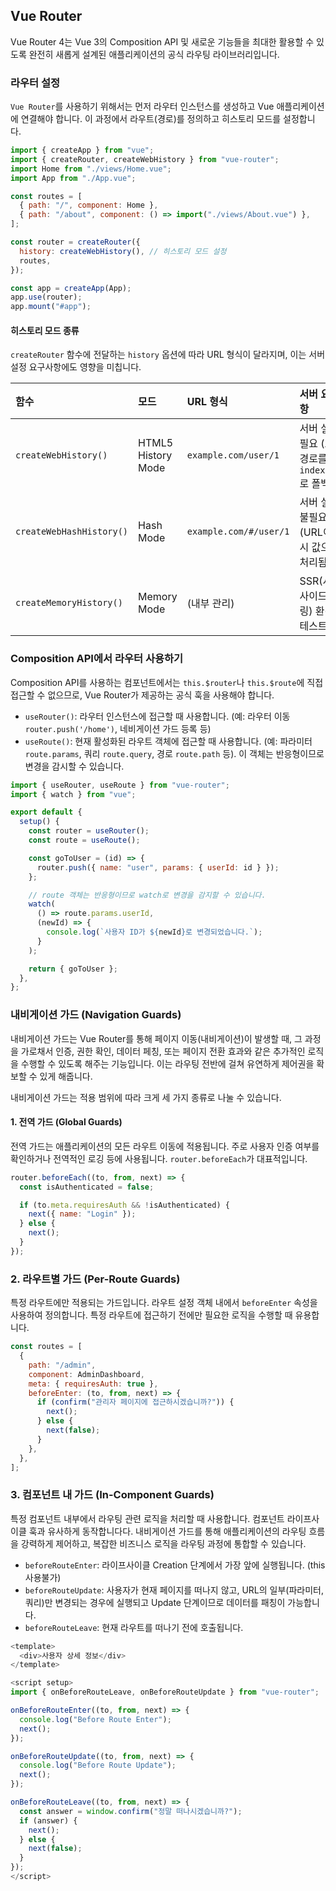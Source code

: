 ## Vue Router

Vue Router 4는 Vue 3의 Composition API 및 새로운 기능들을 최대한 활용할 수 있도록 완전히 새롭게 설계된 애플리케이션의 공식 라우팅 라이브러리입니다.

### 라우터 설정

`Vue Router`를 사용하기 위해서는 먼저 라우터 인스턴스를 생성하고 Vue 애플리케이션에 연결해야 합니다. 이 과정에서 라우트(경로)를 정의하고 히스토리 모드를 설정합니다.

```javascript
import { createApp } from "vue";
import { createRouter, createWebHistory } from "vue-router";
import Home from "./views/Home.vue";
import App from "./App.vue";

const routes = [
  { path: "/", component: Home },
  { path: "/about", component: () => import("./views/About.vue") },
];

const router = createRouter({
  history: createWebHistory(), // 히스토리 모드 설정
  routes,
});

const app = createApp(App);
app.use(router);
app.mount("#app");
```

#### 히스토리 모드 종류

`createRouter` 함수에 전달하는 `history` 옵션에 따라 URL 형식이 달라지며, 이는 서버 설정 요구사항에도 영향을 미칩니다.

| 함수                     | 모드               | URL 형식               | 서버 요구사항                                    |
| :----------------------- | :----------------- | :--------------------- | :----------------------------------------------- |
| `createWebHistory()`     | HTML5 History Mode | `example.com/user/1`   | 서버 설정 필요 (모든 경로를 `index.html`로 폴백) |
| `createWebHashHistory()` | Hash Mode          | `example.com/#/user/1` | 서버 설정 불필요 (URL이 해시 값으로 처리됨)      |
| `createMemoryHistory()`  | Memory Mode        | (내부 관리)            | SSR(서버 사이드 렌더링) 환경 및 테스트 환경      |

### Composition API에서 라우터 사용하기

Composition API를 사용하는 컴포넌트에서는 `this.$router`나 `this.$route`에 직접 접근할 수 없으므로, Vue Router가 제공하는 공식 훅을 사용해야 합니다.

- `useRouter()`: 라우터 인스턴스에 접근할 때 사용합니다. (예: 라우터 이동 `router.push('/home')`, 네비게이션 가드 등록 등)
- `useRoute()`: 현재 활성화된 라우트 객체에 접근할 때 사용합니다. (예: 파라미터 `route.params`, 쿼리 `route.query`, 경로 `route.path` 등). 이 객체는 반응형이므로 변경을 감시할 수 있습니다.

```javascript
import { useRouter, useRoute } from "vue-router";
import { watch } from "vue";

export default {
  setup() {
    const router = useRouter();
    const route = useRoute();

    const goToUser = (id) => {
      router.push({ name: "user", params: { userId: id } });
    };

    // route 객체는 반응형이므로 watch로 변경을 감지할 수 있습니다.
    watch(
      () => route.params.userId,
      (newId) => {
        console.log(`사용자 ID가 ${newId}로 변경되었습니다.`);
      }
    );

    return { goToUser };
  },
};
```

### 내비게이션 가드 (Navigation Guards)

내비게이션 가드는 Vue Router를 통해 페이지 이동(내비게이션)이 발생할 때, 그 과정을 가로채서 인증, 권한 확인, 데이터 페칭, 또는 페이지 전환 효과와 같은 추가적인 로직을 수행할 수 있도록 해주는 기능입니다. 이는 라우팅 전반에 걸쳐 유연하게 제어권을 확보할 수 있게 해줍니다.

내비게이션 가드는 적용 범위에 따라 크게 세 가지 종류로 나눌 수 있습니다.

#### 1. 전역 가드 (Global Guards)

전역 가드는 애플리케이션의 모든 라우트 이동에 적용됩니다. 주로 사용자 인증 여부를 확인하거나 전역적인 로깅 등에 사용됩니다. `router.beforeEach`가 대표적입니다.

```javascript
router.beforeEach((to, from, next) => {
  const isAuthenticated = false;

  if (to.meta.requiresAuth && !isAuthenticated) {
    next({ name: "Login" });
  } else {
    next();
  }
});
```

### 2. 라우트별 가드 (Per-Route Guards)

특정 라우트에만 적용되는 가드입니다. 라우트 설정 객체 내에서 `beforeEnter` 속성을 사용하여 정의합니다. 특정 라우트에 접근하기 전에만 필요한 로직을 수행할 때 유용합니다.

```javascript
const routes = [
  {
    path: "/admin",
    component: AdminDashboard,
    meta: { requiresAuth: true },
    beforeEnter: (to, from, next) => {
      if (confirm("관리자 페이지에 접근하시겠습니까?")) {
        next();
      } else {
        next(false);
      }
    },
  },
];
```

### 3. 컴포넌트 내 가드 (In-Component Guards)

특정 컴포넌트 내부에서 라우팅 관련 로직을 처리할 때 사용합니다. 컴포넌트 라이프사이클 훅과 유사하게 동작합니다다. 내비게이션 가드를 통해 애플리케이션의 라우팅 흐름을 강력하게 제어하고, 복잡한 비즈니스 로직을 라우팅 과정에 통합할 수 있습니다.

- `beforeRouteEnter`: 라이프사이클 Creation 단계에서 가장 앞에 실행됩니다. (this 사용불가)
- `beforeRouteUpdate`: 사용자가 현재 페이지를 떠나지 않고, URL의 일부(파라미터, 쿼리)만 변경되는 경우에 실행되고 Update 단계이므로 데이터를 패칭이 가능합니다.
- `beforeRouteLeave`: 현재 라우트를 떠나기 전에 호출됩니다.

```javascript
<template>
  <div>사용자 상세 정보</div>
</template>

<script setup>
import { onBeforeRouteLeave, onBeforeRouteUpdate } from "vue-router";

onBeforeRouteEnter((to, from, next) => {
  console.log("Before Route Enter");
  next();
});

onBeforeRouteUpdate((to, from, next) => {
  console.log("Before Route Update");
  next();
});

onBeforeRouteLeave((to, from, next) => {
  const answer = window.confirm("정말 떠나시겠습니까?");
  if (answer) {
    next();
  } else {
    next(false);
  }
});
</script>
```
